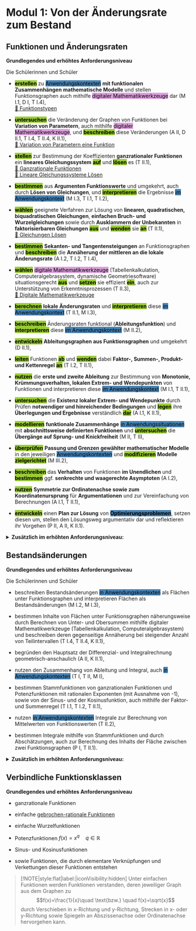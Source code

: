 <style>
    mark.digi {background-color: Plum;}
    mark.op{font-weight:bold;
        background-color:YellowGreen;}
    mark.an{background-color: SteelBlue;}
</style>

# Modul 1: Von der Änderungsrate zum Bestand


## Funktionen und Änderungsraten


**Grundlegendes und erhöhtes Anforderungsniveau**

Die Schülerinnen und Schüler


- <mark class="op">erstellen</mark> zu <mark class="an">Anwendungskontexten</mark> **mit funktionalen Zusammenhängen** **mathematische Modelle** und stellen Funktionsgraphen auch mithilfe <mark class="digi">digitaler Mathematikwerkzeuge</mark> dar (M I.1, D I, T I.4),
<br>[🔗 Funktionstypen](/modul1/funktionstypen.md)

- <mark class="op">untersuchen</mark> die Veränderung der Graphen von Funktionen bei **Variation von Parametern**, auch mithilfe <mark class="digi">digitaler Mathematikwerkzeuge</mark>, und <mark class="op">beschreiben</mark> diese Veränderungen (A II, D II.1, T I.4, T II.4, K II.1),
<br>[🔗 Variation von Parametern eine Funktion](/modul1/parameter-variation.md)

- <mark class="op">stellen</mark> zur Bestimmung der Koeffizienten **ganzrationaler Funktionen** ein **lineares Gleichungssystem** <mark class="op">auf</mark> und <mark class="op">lösen</mark> es (T II.1),
<br>[🔗 Ganzrationale Funktionen](/modul1/ganzrationale-funktionen.md)
<br>[🔗 Lineare Gleichungssysteme Lösen](/modul1/lineare-gleichungssysteme-loesen.md)

- <mark class="op">bestimmen</mark> aus **Argumenten Funktionswerte** und umgekehrt, auch durch **Lösen von Gleichungen**, und <mark class="op">interpretieren</mark> die Ergebnisse <mark class="an">im Anwendungskontext</mark> (M I.3, T I.1, T I.2),

- <mark class="op">wählen</mark> geeignete Verfahren zur Lösung von **linearen, quadratischen, biquadratischen Gleichungen**, **einfachen Bruch- und Wurzelgleichungen** sowie durch **Ausklammern der Unbekannten** in **faktorisierbaren Gleichungen** <mark class="op">aus</mark> und <mark class="op">wenden</mark> sie <mark class="op">an</mark> (T II.1),
<br>[🔗 Gleichungen Lösen](/modul1/gleichungen-loesen.md)

- <mark class="op">bestimmen</mark> **Sekanten- und Tangentensteigungen** an Funktionsgraphen und <mark class="op">beschreiben</mark> die **Annäherung der mittleren an die lokale Änderungsrate** (A I.2, T I.2, T I.4),

- <mark class="op">wählen</mark> <mark class="digi">digitale Mathematikwerkzeuge</mark> (Tabellenkalkulation, Computeralgebrasystem, dynamische Geometriesoftware) situationsgerecht <mark class="op">aus</mark> und <mark class="op">setzen</mark> sie effizient <mark class="op">ein</mark>, auch zur Unterstützung von Erkenntnisprozessen (T II.3),
<br>[🔗 Digitale Mathematikwerkzeuge](/modul1/digitale-mathematikwerkzeuge.md)

- <mark class="op">berechnen</mark> **lokale Änderungsraten** und <mark class="op">interpretieren</mark> diese <mark class="an">im Anwendungskontext</mark> (T II.1, M I.3),

- <mark class="op">beschreiben</mark> Änderungsraten funktional (**Ableitungsfunktion**) und <mark class="op">interpretieren</mark> diese <mark class="an">im Anwendungskontext</mark> (M II.2),

- <mark class="op">entwickeln</mark> **Ableitungsgraphen aus Funktionsgraphen** und umgekehrt (D II.1),

- <mark class="op">leiten</mark> Funktionen <mark class="op">ab</mark> und <mark class="op">wenden</mark> dabei **Faktor-, Summen-, Produkt- und Kettenregel** <mark class="op">an</mark> (T I.2, T II.1),

- <mark class="op">nutzen</mark> die **erste und zweite Ableitung** zur Bestimmung von **Monotonie, Krümmungsverhalten, lokalen Extrem- und Wendepunkten** von Funktionen und interpretieren diese <mark class="an">im Anwendungskontext</mark> (M I.1, T II.1),

- <mark class="op">untersuchen</mark> die **Existenz lokaler Extrem- und Wendepunkte** durch Prüfen **notwendiger und hinreichender Bedingungen** und <mark class="op">legen</mark> ihre **Überlegungen und Ergebnisse** verständlich <mark class="op">dar</mark> (A I.1, K II.1),

- <mark class="op">modellieren</mark> **funktionale Zusammenhänge** <mark class="an">in Anwendungssituationen</mark> mit **abschnittsweise definierten Funktionen** und <mark class="op">untersuchen</mark> die **Übergänge auf Sprung- und Knickfreiheit** (M II, T II),

- <mark class="op">überprüfen</mark> **Passung und Grenzen gewählter mathematischer Modelle** in den jeweiligen <mark class="an">Anwendungskontexten</mark> und <mark class="op">modifizieren</mark> **Modelle** <mark class="op">zielgerichtet</mark> (M III.2),

- <mark class="op">beschreiben</mark> das **Verhalten** von Funktionen **im Unendlichen** und <mark class="op">bestimmen</mark> ggf. **senkrechte und waagerechte Asymptoten** (A I.2),

- <mark class="op">nutzen</mark> **Symmetrie zur Ordinatenachse sowie zum Koordinatenursprung** für **Argumentationen** und zur Vereinfachung von Berechnungen (A I.1, T II.1),

- <mark class="op">entwickeln</mark> einen **Plan zur Lösung** von <mark class="an"> **Optimierungsproblemen**</mark>, setzen diesen um, stellen den Lösungsweg argumentativ dar und reflektieren ihr Vorgehen (P II, A II, K II.1).

<details><summary><b>Zusätzlich im erhöhten Anforderungsniveau:</b></summary>
Die Schülerinnen und Schüler
<ul>
    <li> deuten die Ableitung mithilfe der Approximation durch lineare Funktionen (A II, T II.4),</li>
    <li> bestimmen Randextrema (A II, T II.2),</li>
    <li> bestimmen Nullstellen, Extrem- und Wendepunkte von Funktionsscharen in Abhängigkeit von Parametern und unterscheiden dabei unterschiedliche Fälle (T II.2, T III.1),</li>
    <li> nutzen Funktionsscharen zum Lösen von Problemen (P III). </li>
</ul>
</details>


## Bestandsänderungen

**Grundlegendes und erhöhtes Anforderungsniveau**

Die Schülerinnen und Schüler

- beschreiben Bestandsänderungen <mark class="an">in Anwendungskontexten</mark> als Flächen unter Funktionsgraphen und interpretieren Flächen als Bestandsänderungen (M I.2, M I.3),

- bestimmen Inhalte von Flächen unter Funktionsgraphen näherungsweise durch Berechnen von Unter- und Obersummen mithilfe digitaler Mathematikwerkzeuge (Tabellenkalkulation, Computeralgebrasystem) und beschreiben deren gegenseitige Annäherung bei steigender Anzahl von Teilintervallen (T I.4, T II.4, K II.1),

- begründen den Hauptsatz der Differenzial- und Integralrechnung geometrisch-anschaulich (A II, K II.1),

- nutzen den Zusammenhang von Ableitung und Integral, auch <mark class="an">in Anwendungskontexten</mark> (T I, T II, M I),

- bestimmen Stammfunktionen von ganzrationalen Funktionen und Potenzfunktionen mit rationalen Exponenten (mit Ausnahme von -1), sowie von der Sinus- und der Kosinusfunktion, auch mithilfe der Faktor- und Summenregel (T I.1, T I.2, T II.1),

- nutzen <mark class="an">in Anwendungskontexten</mark> Integrale zur Berechnung von Mittelwerten von Funktionswerten (T II.2),

- bestimmen Integrale mithilfe von Stammfunktionen und durch Abschätzungen, auch zur Berechnung des Inhalts der Fläche zwischen zwei Funktionsgraphen (P I, T II.1).

<details><summary><b>Zusätzlich im erhöhten Anforderungsniveau:</b></summary>
Die Schülerinnen und Schüler
<ul>
    <li> bestimmen das Volumen von Körpern, die durch Rotation von Funktionsgraphen um die Abszissenachse entstehen (T II.1), </li>
    <li> begründen die Volumenformel für Körper, die durch Rotation von Funktionsgraphen um die Abszissenachse entstehen (A II), </li>
    <li> berechnen bei Sinus- und Kosinusfunktionen mit linearen Argumenten bestimmte Integrale als Bestandsänderungen, wenden elementare Rechenregeln für bestimmte Integrale an und nutzen Symmetriebetrachtungen (T II, A II, P II). </li>   
</ul>
</details>


## Verbindliche Funktionsklassen

**Grundlegendes und erhöhtes Anforderungsniveau**


- ganzrationale Funktionen

- einfache [gebrochen-rationale Funktionen](/modul1/gebrochen-rationale-funktionen.md)

- einfache Wurzelfunktionen

- Potenzfunktionen $f(x)=x^q\quad q\in\mathbb{R}$

- Sinus- und Kosinusfunktionen

- sowie Funktionen, die durch elementare Verknüpfungen und Verkettungen dieser Funktionen entstehen

> [!NOTE|style:flat|label:|iconVisibility:hidden]
> Unter einfachen Funktionen werden Funktionen verstanden, deren jeweiliger Graph aus dem Graphen zu
> $$f(x)=\frac{1}{x}\quad \text{bzw.} \quad f(x)=\sqrt{x}$$
> durch Verschieben in x-Richtung und y-Richtung, Strecken in x- oder y-Richtung sowie Spiegeln an Abszissenachse oder Ordinatenachse hervorgehen kann.

